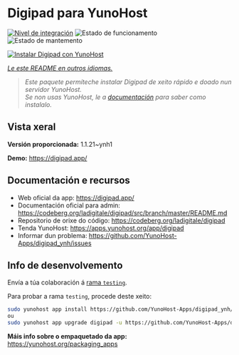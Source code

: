 <!--
NOTA: Este README foi creado automáticamente por <https://github.com/YunoHost/apps/tree/master/tools/readme_generator>
NON debe editarse manualmente.
-->

# Digipad para YunoHost

[![Nivel de integración](https://dash.yunohost.org/integration/digipad.svg)](https://dash.yunohost.org/appci/app/digipad) ![Estado de funcionamento](https://ci-apps.yunohost.org/ci/badges/digipad.status.svg) ![Estado de mantemento](https://ci-apps.yunohost.org/ci/badges/digipad.maintain.svg)

[![Instalar Digipad con YunoHost](https://install-app.yunohost.org/install-with-yunohost.svg)](https://install-app.yunohost.org/?app=digipad)

*[Le este README en outros idiomas.](./ALL_README.md)*

> *Este paquete permíteche instalar Digipad de xeito rápido e doado nun servidor YunoHost.*  
> *Se non usas YunoHost, le a [documentación](https://yunohost.org/install) para saber como instalalo.*

## Vista xeral



**Versión proporcionada:** 1.1.21~ynh1

**Demo:** <https://digipad.app/>
## Documentación e recursos

- Web oficial da app: <https://digipad.app/>
- Documentación oficial para admin: <https://codeberg.org/ladigitale/digipad/src/branch/master/README.md>
- Repositorio de orixe do código: <https://codeberg.org/ladigitale/digipad>
- Tenda YunoHost: <https://apps.yunohost.org/app/digipad>
- Informar dun problema: <https://github.com/YunoHost-Apps/digipad_ynh/issues>

## Info de desenvolvemento

Envía a túa colaboración á [rama `testing`](https://github.com/YunoHost-Apps/digipad_ynh/tree/testing).

Para probar a rama `testing`, procede deste xeito:

```bash
sudo yunohost app install https://github.com/YunoHost-Apps/digipad_ynh/tree/testing --debug
ou
sudo yunohost app upgrade digipad -u https://github.com/YunoHost-Apps/digipad_ynh/tree/testing --debug
```

**Máis info sobre o empaquetado da app:** <https://yunohost.org/packaging_apps>
